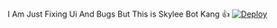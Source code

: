 I Am Just Fixing Ui And Bugs But This is Skylee Bot Kang 👍
[![Deploy](https://www.herokucdn.com/deploy/button.svg)](https://heroku.com/deploy)
